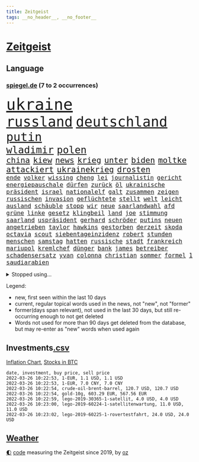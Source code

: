 ```yaml
---
title: Zeitgeist
tags: __no_header__, __no_footer__
---
```


# [Zeitgeist](https://oliz.io/zeitgeist/)

## Language

<h3><a href="https://www.spiegel.de" target="_blank">spiegel.de</a> (7 to 2 occurrences)</h3>
<p style="font-family:monospace">
<span style="font-size:32pt"><a href="news_links.html#ukraine" class="current">ukraine</a></span>
<br>
<span style="font-size:28pt"><a href="news_links.html#russland" class="current">russland</a></span>
<span style="font-size:28pt"><a href="news_links.html#deutschland" class="current">deutschland</a></span>
<br>
<span style="font-size:24pt"><a href="news_links.html#putin" class="current">putin</a></span>
<br>
<span style="font-size:20pt"><a href="news_links.html#wladimir" class="current">wladimir</a></span>
<span style="font-size:20pt"><a href="news_links.html#polen" class="current">polen</a></span>
<br>
<span style="font-size:16pt"><a href="news_links.html#china" class="current">china</a></span>
<span style="font-size:16pt"><a href="news_links.html#kiew" class="current">kiew</a></span>
<span style="font-size:16pt"><a href="news_links.html#news" class="current">news</a></span>
<span style="font-size:16pt"><a href="news_links.html#krieg" class="current">krieg</a></span>
<span style="font-size:16pt"><a href="news_links.html#unter" class="current">unter</a></span>
<span style="font-size:16pt"><a href="news_links.html#biden" class="current">biden</a></span>
<span style="font-size:16pt"><a href="news_links.html#moltke" class="new">moltke</a></span>
<span style="font-size:16pt"><a href="news_links.html#attackiert" class="current">attackiert</a></span>
<span style="font-size:16pt"><a href="news_links.html#ukrainekrieg" class="current">ukrainekrieg</a></span>
<span style="font-size:16pt"><a href="news_links.html#drosten" class="current">drosten</a></span>
<br>
<span style="font-size:12pt"><a href="news_links.html#ende" class="current">ende</a></span>
<span style="font-size:12pt"><a href="news_links.html#volker" class="current">volker</a></span>
<span style="font-size:12pt"><a href="news_links.html#wissing" class="current">wissing</a></span>
<span style="font-size:12pt"><a href="news_links.html#cheng" class="new">cheng</a></span>
<span style="font-size:12pt"><a href="news_links.html#lei" class="current">lei</a></span>
<span style="font-size:12pt"><a href="news_links.html#journalistin" class="current">journalistin</a></span>
<span style="font-size:12pt"><a href="news_links.html#gericht" class="current">gericht</a></span>
<span style="font-size:12pt"><a href="news_links.html#energiepauschale" class="new">energiepauschale</a></span>
<span style="font-size:12pt"><a href="news_links.html#dürfen" class="current">dürfen</a></span>
<span style="font-size:12pt"><a href="news_links.html#zurück" class="current">zurück</a></span>
<span style="font-size:12pt"><a href="news_links.html#öl" class="current">öl</a></span>
<span style="font-size:12pt"><a href="news_links.html#ukrainische" class="current">ukrainische</a></span>
<span style="font-size:12pt"><a href="news_links.html#präsident" class="current">präsident</a></span>
<span style="font-size:12pt"><a href="news_links.html#israel" class="current">israel</a></span>
<span style="font-size:12pt"><a href="news_links.html#nationalelf" class="new">nationalelf</a></span>
<span style="font-size:12pt"><a href="news_links.html#galt" class="current">galt</a></span>
<span style="font-size:12pt"><a href="news_links.html#zusammen" class="current">zusammen</a></span>
<span style="font-size:12pt"><a href="news_links.html#zeigen" class="current">zeigen</a></span>
<span style="font-size:12pt"><a href="news_links.html#russischen" class="current">russischen</a></span>
<span style="font-size:12pt"><a href="news_links.html#invasion" class="current">invasion</a></span>
<span style="font-size:12pt"><a href="news_links.html#geflüchtete" class="current">geflüchtete</a></span>
<span style="font-size:12pt"><a href="news_links.html#stellt" class="current">stellt</a></span>
<span style="font-size:12pt"><a href="news_links.html#welt" class="current">welt</a></span>
<span style="font-size:12pt"><a href="news_links.html#leicht" class="current">leicht</a></span>
<span style="font-size:12pt"><a href="news_links.html#ausland" class="current">ausland</a></span>
<span style="font-size:12pt"><a href="news_links.html#schäuble" class="new">schäuble</a></span>
<span style="font-size:12pt"><a href="news_links.html#stopp" class="current">stopp</a></span>
<span style="font-size:12pt"><a href="news_links.html#wir" class="current">wir</a></span>
<span style="font-size:12pt"><a href="news_links.html#neue" class="current">neue</a></span>
<span style="font-size:12pt"><a href="news_links.html#saarlandwahl" class="new">saarlandwahl</a></span>
<span style="font-size:12pt"><a href="news_links.html#afd" class="current">afd</a></span>
<span style="font-size:12pt"><a href="news_links.html#grüne" class="current">grüne</a></span>
<span style="font-size:12pt"><a href="news_links.html#linke" class="current">linke</a></span>
<span style="font-size:12pt"><a href="news_links.html#gesetz" class="current">gesetz</a></span>
<span style="font-size:12pt"><a href="news_links.html#klingbeil" class="current">klingbeil</a></span>
<span style="font-size:12pt"><a href="news_links.html#land" class="current">land</a></span>
<span style="font-size:12pt"><a href="news_links.html#joe" class="current">joe</a></span>
<span style="font-size:12pt"><a href="news_links.html#stimmung" class="current">stimmung</a></span>
<span style="font-size:12pt"><a href="news_links.html#saarland" class="current">saarland</a></span>
<span style="font-size:12pt"><a href="news_links.html#uspräsident" class="current">uspräsident</a></span>
<span style="font-size:12pt"><a href="news_links.html#gerhard" class="current">gerhard</a></span>
<span style="font-size:12pt"><a href="news_links.html#schröder" class="current">schröder</a></span>
<span style="font-size:12pt"><a href="news_links.html#putins" class="current">putins</a></span>
<span style="font-size:12pt"><a href="news_links.html#neuen" class="current">neuen</a></span>
<span style="font-size:12pt"><a href="news_links.html#angetrieben" class="new">angetrieben</a></span>
<span style="font-size:12pt"><a href="news_links.html#taylor" class="current">taylor</a></span>
<span style="font-size:12pt"><a href="news_links.html#hawkins" class="new">hawkins</a></span>
<span style="font-size:12pt"><a href="news_links.html#gestorben" class="current">gestorben</a></span>
<span style="font-size:12pt"><a href="news_links.html#derzeit" class="current">derzeit</a></span>
<span style="font-size:12pt"><a href="news_links.html#skoda" class="new">skoda</a></span>
<span style="font-size:12pt"><a href="news_links.html#octavia" class="new">octavia</a></span>
<span style="font-size:12pt"><a href="news_links.html#scout" class="current">scout</a></span>
<span style="font-size:12pt"><a href="news_links.html#siebentageinzidenz" class="current">siebentageinzidenz</a></span>
<span style="font-size:12pt"><a href="news_links.html#robert" class="current">robert</a></span>
<span style="font-size:12pt"><a href="news_links.html#stunden" class="current">stunden</a></span>
<span style="font-size:12pt"><a href="news_links.html#menschen" class="current">menschen</a></span>
<span style="font-size:12pt"><a href="news_links.html#samstag" class="current">samstag</a></span>
<span style="font-size:12pt"><a href="news_links.html#hatten" class="current">hatten</a></span>
<span style="font-size:12pt"><a href="news_links.html#russische" class="current">russische</a></span>
<span style="font-size:12pt"><a href="news_links.html#stadt" class="current">stadt</a></span>
<span style="font-size:12pt"><a href="news_links.html#frankreich" class="current">frankreich</a></span>
<span style="font-size:12pt"><a href="news_links.html#mariupol" class="current">mariupol</a></span>
<span style="font-size:12pt"><a href="news_links.html#kremlchef" class="current">kremlchef</a></span>
<span style="font-size:12pt"><a href="news_links.html#dünger" class="current">dünger</a></span>
<span style="font-size:12pt"><a href="news_links.html#bank" class="current">bank</a></span>
<span style="font-size:12pt"><a href="news_links.html#james" class="current">james</a></span>
<span style="font-size:12pt"><a href="news_links.html#betreiber" class="current">betreiber</a></span>
<span style="font-size:12pt"><a href="news_links.html#schadensersatz" class="current">schadensersatz</a></span>
<span style="font-size:12pt"><a href="news_links.html#yvan" class="new">yvan</a></span>
<span style="font-size:12pt"><a href="news_links.html#colonna" class="new">colonna</a></span>
<span style="font-size:12pt"><a href="news_links.html#christian" class="current">christian</a></span>
<span style="font-size:12pt"><a href="news_links.html#sommer" class="current">sommer</a></span>
<span style="font-size:12pt"><a href="news_links.html#formel" class="current">formel</a></span>
<span style="font-size:12pt"><a href="news_links.html#1" class="current">1</a></span>
<span style="font-size:12pt"><a href="news_links.html#saudiarabien" class="current">saudiarabien</a></span>
</p>
<details>
<summary>Stopped using...</summary>
<p class="former" style="font-size:12pt">
führende(521) positionen(521) turnier(521) wechsel(521) selten(520) anerkannt(519) bundesland(519) coronanews(519) erntet(519) hervor(519) infizierte(519) jan(519) manöver(519) vermehrt(519) ausnahmezustand(518) bergen(518) betriebe(518) bewaffnete(518) coronawarnapp(518) de(518) extreme(518) freundin(518) gerechtigkeit(518) is(518) korrigiert(518) rassistisch(518) sparen(518) verbraucherschützer(518) wege(518) wütet(518) 44(517) aufgrund(517) betroffene(517) blickt(517) fischer(517) fortschritt(517) gekürt(517) innenstadt(517) punkte(517) strand(517) strengere(517) verpflichtet(517) warentest(517) weshalb(517) wünscht(517) alternativen(516) angeles(516) anschlag(516) co₂(516) dokumente(516) ermordet(516) frühen(516) gehe(516) schadet(516) schwedische(516) stil(516) superstar(516) arm(515) asiatischen(515) bühne(515) demokraten(515) entwicklungen(515) kündigung(515) netzwerken(515) regionen(515) schlimmer(515) spitzt(515) verzögert(515) wettbewerb(515) äußerst(515) beispielen(514) dauern(514) gründer(514) häufiger(514) irgendwann(514) klimaneutral(514) kolumnist(514) komplizen(514) kraftvoll(514) kriminellen(514) literatur(514) rechtsextremismus(514) reform(514) turin(514) vermeiden(514) blockieren(513) drama(513) figur(513) kurzfristig(513) medizin(513) minderjährige(513) profitiert(513) zwillinge(513) achtelfinale(512) berlins(512) bundesrepublik(512) fand(512) flieht(512) förderung(512) gedenken(512) gleichberechtigung(512) innenministerium(512) jobs(512) jörg(512) paare(512) passagiere(512) premiere(512) rassistische(512) reduziert(512) star(512) 150(511) 6(511) angemessen(511) digitaler(511) durchsetzen(511) gutachten(511) hebt(511) jedenfalls(511) karriereberaterin(511) san(511) spdpolitikerin(511) sturz(511) teilnehmer(511) umsatz(511) untersuchen(511) update(511) verlief(511) verschärfung(511) wiederwahl(511) arbeitnehmer(510) arzt(510) beleidigt(510) bitcoin(510) einführen(510) eugh(510) illegale(510) maximal(510) persönlich(510) ulm(510) verlegt(510) wahlen(510) weise(510) übt(510) augsburg(509) entwurf(509) kurve(509) lkwfahrer(509) mieter(509) mutmaßlicher(509) notruf(509) on(509) post(509) schritte(509) verdiente(509) vertrauen(509) wirtschaftsministerium(509) ärzten(509) dachte(508) klingt(508) käufer(508) leiten(508) mengen(508) menschenleben(508) neustart(508) schwanger(508) wochenlang(508) aufsehen(507) brauchte(507) geräte(507) illegal(507) nerven(507) vertreter(507) überwunden(507) bestehen(506) lob(506) opfern(506) rassistischen(506) rechtlich(506) schuss(506) schwindet(506) sensation(506) ungarns(506) weitergegeben(506) yorker(506) atem(505) ausreichend(505) beginnen(505) digitalen(505) internen(505) irren(505) kleines(505) langfristig(505) spanischen(505) spott(505) starken(505) abschaffen(504) anlagen(504) anwälte(504) debatten(504) djokovic(504) entscheidenden(504) erlitt(504) inszeniert(504) pünktlich(504) verstärken(504) weite(504) werbung(504) übernahme(504) debakel(503) durften(503) gefährlicher(503) hände(503) modell(503) party(503) vorgaben(503) beschert(502) emissionen(502) metropolen(502) punkten(502) scharfe(502) trieb(502) bolsonaro(501) erlebte(501) ermittlern(501) extremen(501) geprüft(501) jair(501) karin(501) schöne(501) sexuell(501) spektakulären(501) töten(501) dennis(500) dominanz(500) spektakuläre(500) sportlerinnen(500) auskunft(499) bushido(499) ständig(499) tragödie(499) womit(499) zugelassenen(499) betont(498) biontech(498) euparlament(498) stärksten(498) verbessert(498) alice(497) fliegt(497) gemeinsames(497) gestritten(497) kinos(497) meinen(497) toter(497) begriff(496) unzählige(496) strenger(495) bäume(494) geimpft(494) marco(494) seltsame(494) vorgegangen(494) fehlten(492) landete(492) matthew(492) pkw(492) zusammenstoß(492) erinnerung(491) gästen(491) nachts(491) schulschließungen(491) wusste(491) entspannung(490) leider(490) verwickelt(490) züge(490) 76(489) engpässe(489) entscheidet(489) aussehen(488) kontaktbeschränkungen(488) ostsee(488) popstar(488) stimmten(488) 19jähriger(487) papier(487) steffen(487) kracht(486) schießen(486) verheerend(486) angezeigt(485) digital(485) griechischen(485) justin(485) ministerien(484) rang(484) stürzen(484) gesetzliche(483) insolvenz(483) lachen(483) mindestlohn(483) schwung(483) fortsetzung(481) reus(481) schaut(480) schützt(480) vermisste(480) enthüllungen(478) intensivstation(478) uhaft(478) vermissten(478) einblick(477) bewegt(476) pilot(476) andrew(475) festhalten(475) maschine(475) doping(474) katharina(473) schritten(472) schätzen(472) smartphones(471) verschafft(471) überfordert(471) björn(470) einleiten(470) sophie(469) verpflichten(469) flug(467) dorf(466) sogenannten(466) wasserstoff(465) voraussichtlich(464) annäherung(463) johannes(462) voraussetzung(462) armen(460) eautos(460) geimpfte(460) nationalsozialismus(459) spacex(455) versicherer(455) gewusst(454) lockern(454) vereins(454) coronafolgen(452) tolle(452) möglichkeit(451) zusätzliche(451) gala(450) rätseln(448) ausweg(446) coronaimpfung(445) politischer(444) behindert(442) schiffe(442) solches(439) biontech/pfizer(438) geheime(438) befunden(437) flogen(437) kilo(437) badenwürttembergischen(436) coronawochenüberblick(434) kz(432) dosis(419) spritze(417) sehe(409) glasgow(408) technische(407) öffnet(406) wucht(402) bekannter(394) verschickt(393) neonazis(392) passagier(387) börsengang(385) faust(381) 53jähriger(378) fahrbahn(377) demnächst(376) haiti(376) kryptowährungen(376) großstädten(372) finanziellen(371) j(369) notstand(366) missbrauchsvorwürfen(361) happy(355) kündigungen(351) angefeindet(350) reue(350) strecken(349) erschoss(347) pressefreiheit(346) ermittlungsverfahren(341) unis(331) kanadischen(322) interessen(321) aufreger(319) klimaaktivisten(315) linda(314) brian(312) niemandem(310) geschleudert(309) wissenschaftliche(308) wütenden(308) reichtum(304) außenseiter(302) 2045(298) zurückzukehren(292) chips(288) 1990(285) laster(285) eingeladen(281) verursachen(280) lebend(278) gefilmt(276) gefälscht(276) impfquote(275) akzeptieren(273) zusammenarbeiten(268) unschuldig(266) ausgestellt(263) lokal(260) brannte(254) naht(254) kündigten(251) antisemitisch(250) irre(250) verwandten(250) schlimmeres(249) zusammengestoßen(249) britney(244) spears(244) bundesanwaltschaft(242) kämpften(242) millionenentschädigung(242) bundesverkehrsminister(240) lebensgefahr(240) seenot(239) floh(237) geldwäsche(237) rechtens(233) umweltverbände(232) c(231) kürzen(229) verunsichert(229) attackierte(228) hanau(228) global(227) selbstkritisch(227) fühlte(224) hamburgs(224) kreißsaal(224) 31jährige(222) gesund(221) mittels(221) nähert(221) brasilianischen(220) zähne(220) bundesbank(217) 210(216) ioc(216) missbrauchsvorwürfe(215) superstars(215) topmanager(214) beliebte(213) 120(212) nachhaltiger(212) revier(211) kameras(209) nazizeit(209) zutritt(208) chinesen(207) dämpfen(207) genügend(207) abzugeben(206) gesammelt(206) marsalek(206) erkenntnissen(205) abwesenheit(204) berühmteste(204) nachträglich(204) rätselhafte(204) carrie(203) fahrerinnen(203) herauskommen(203) 1992(202) boosterimpfung(202) coronaleugnern(201) gültig(201) regnet(201) privilegien(200) angelegte(199) funktionen(199) köpfen(199) 15jährigen(198) lebenden(197) betreffen(196) achtjährige(195) befürchtete(195) ertranken(195) drehte(193) stone(193) tabellenführer(190) rast(189) wahrscheinlicher(189) begegnung(187) craig(187) spaziergang(187) gewohnt(185) social(184) ließe(183) autokonzerne(182) samsungs(182) orlando(181) vertritt(181) neuesten(180) ausgeschöpft(177) francisco(177) gehälter(177) kneipen(176) somalia(176) abba(174) abnehmen(174) coronainfektionszahlen(173) gesetzentwurf(173) volkspartei(172) benachbarten(169) staatsanwältin(167) virginia(167) immobilie(166) fehlender(165) tatenlos(165) 06(164) abgaben(164) bitcoins(164) coronaleugner(163) dealer(163) historisches(163) schnelles(163) einzuschätzen(161) dschihadisten(160) grafiken(160) großbank(160) pflichten(160) trage(160) militärübung(159) sorgerecht(159) coronaprotest(158) ernsthafte(158) giuffre(158) impfnachweise(158) kremlsprecher(158) wohnungsnot(158) aufmarsch(156) finanzhilfen(155) australiens(154) deaktiviert(154) erneuerung(154) demo(153) emotionen(153) euparlamentarier(153) abkommen(152) aussichten(152) mutmaßliches(152) vornehmen(152) ganzer(151) genügen(151) leiterin(151) weltraum(150) 15000(149) heinrich(149) lithium(149) störungen(149) fdppolitiker(148) franz(147) 1975(146) briefe(146) skispringen(146) rwe(145) schulunterricht(145) siebenmal(145) klägerin(144) mützenich(144) twitteraccount(144) erneuerbaren(143) spiegelrecherchen(143) wichtiges(142) bedrohte(141) leise(141) bernard(140) bizarren(140) brennenden(140) rekonstruiert(140) schmuggel(140) unschuld(140) erzeugerpreise(139) organisieren(139) klimafreundlicher(138) komplette(138) kälte(138) parlamentarier(138) stade(138) gasversorgung(137) grauen(137) verheerendes(136) 41(135) richtete(135) verprügelt(135) warburg(135) 2700(134) co2preis(134) saal(134) topligen(134) doppel(133) einsturz(133) beantwortet(132) blutproben(132) irische(132) vergibt(132) radioaktiv(131) sauer(131) schürfen(131) sprecherin(130) 66(129) obersten(129) prien(129) hiv(128) langjähriger(127) absprachen(126) bayernprofi(126) damaligen(126) feiertag(126) verbraucherinnen(126) vorwand(126) bremens(125) spdfraktionschef(125) suisse(125) bescherte(124) credit(124) vorzugehen(124) bestehe(123) tagung(123) kräftigen(122) roth(122) betrüger(121) bundestagspräsidentin(121) klimaneutralität(121) preisverleihung(121) aaron(120) cheftrainer(120) drogenhandel(120) norderstedt(120) wasseroberfläche(120) alpin(119) bas(119) bärbel(119) objekt(119) ski(119) versenkt(119) befördert(118) eindringlichen(118) fotografin(118) härten(118) veröffentlichten(118) eintraf(117) fegte(117) kaeser(117) motivierter(117) isrückkehrerin(116) thorsten(116) hinterließ(115) kommentierte(114) seibert(114) beseitigt(113) fasziniert(113) geringen(113) getrennte(113) zweifache(113) houston(112) irgendwas(112) schrittweise(112) eegumlage(111) stürzten(111) wählte(111) berlinale(110) paraguay(110) porträt(110) interaktive(109) formuliert(107) sammlung(107) sportlichen(107) unbegründet(107) amanda(106) rauswerfen(106) coaching(105) dutzenden(105) viermal(105) überlebender(105) laura(103) musikfestival(103) regierungen(103) strompreis(103) marburger(102) buhlen(101) extremer(101) kollisionskurs(101) a380(100) billig(100) quarterback(100) stephen(100) teslaaktien(100) auszuhalten(99) stellvertretenden(99) zukünftigen(99) impfzertifikate(98) satellitenbild(98) strafstoß(98) versicherung(98) geschmack(97) ungültig(97) verglich(97) warnten(97) zustande(97) modellierer(96) playoffs(96) besatzungsmitglieder(95) miss(95) schwersten(95) stellvertreterin(95) tranken(95) verwüstung(95) beratung(94) kurzarbeitergeld(94) söldnern(94) dosen(92) götter(92) menschlich(92) meteorologen(92) podest(92) sagten(92) überlastet(92) bauernbewegung(91) eiskanal(91) heran(91) rauschgift(91) skifahrer(91) videochat(91) 143(90) coronaproteste(90) käme(90) schulbus(90) selbstverteidigung(90) angekündigte(89) ebbt(89) coronarunde(88) fehlgeburt(88) gesundheitspersonal(88) kombinierer(88) monteure(88) schwächer(88) skrupellosen(88) befragten(87) chefredaktion(87) erschütternd(87) falsches(87) familienministerin(87) fdpverkehrsminister(87) ghislaine(87) lasse(87) maxwell(87) mogadischu(87) olympiaausrichter(87) singe(87) 116(86) brennt(86) gleiche(86) ministerinnen(86) organisatoren(86) sporadisch(86) festivals(85) gestaltet(85) staunen(85) abouchaker(84) arafat(84) bönisch(84) coronaimpfaktion(84) dmytro(84) dsvteam(84) faber(84) story(84) zugelassene(84) /(83) diplomatisch(83) kachelmann(83) mittendrin(83) mutationen(83) pflegerinnen(83) privatpersonen(83) ruhrgebiet(83) spurensuche(83) vorsorglich(83) neugier(82) schläge(82) tabellenkeller(82) wecken(82) 87(81) beratungsfirma(81) demütigung(81) elbe(81) höhepunkt(81) nordische(81) vertrauensverlust(81) 51(80) cumexaffäre(80) genießen(80) gottesdienst(80) kleinanzeigen(80) langläuferinnen(80) papa(80) stausee(80) tschentscher(80) aufräumen(79) dopings(79) ebay(79) idbuzz(79) verbrennen(79) verstörende(79) automatische(78) buchs(78) buschmann(78) coronaverstöße(78) francesco(78) geiger(78) greuther(78) meyer(78) superlative(78) vinzenz(78) zeitnah(78) zuständig(78) abstrichen(77) chipkrise(77) geraden(77) kräftige(77) lieferung(77) sambia(77) totschlags(77) umsatzrückgängen(77) affären(76) aufsehenerregenden(76) bewundert(76) coronabeschlüsse(76) elle(76) parallelwelt(76) 330(75) ariane(75) bellevue(75) bundestagsabgeordneten(75) erleidet(75) gastgewerbe(75) herstellen(75) turniere(75) wettert(75) ahnden(74) finnlands(74) kronprinzessin(74) paradox(74) polizeikräfte(74) schickte(74) amtssitz(73) bronze(73) grau(73) humphries(73) kaillie(73) lochner(73) machtdemonstration(73) erzwingen(72) exklusiv(72) kapiteln(72) landwirtschaftsminister(72) verstreichen(72) mammutaufgabe(71) niedrigeres(71) obdachlos(71) zutage(71) diplomatie(70) dopingprobe(70) gewährt(70) marschierte(70) reifen(70) skispringer(70) veröffentlichen(70) viererbob(70) 750000(69) agrarminister(69) boy(69) chinesisches(69) curry(69) deeskalation(69) fehlerfrei(69) hinweggefegt(69) inspiriert(69) preissteigerungen(69) solar(69) verfehlungen(69) übergangszeit(69) geste(68) getreten(68) pechstein(68) beamter(67) lord(67) said(67) singles(67) abteilung(66) adolf(66) esasonde(66) nominierungen(66) ricarda(66) ullmann(66) vermächtnis(66) autozulieferer(65) erfand(65) fensterscheiben(65) kinderzimmer(65) schatz(65) traurige(65) beschwört(64) ingrid(64) landstriche(64) senegal(64) bowl(63) coronatestpflicht(63) gewaltigen(63) großzügige(63) impossible(63) innenausschuss(63) karpfen(63) sendungen(63) tvreporter(63) absurden(62) coronaschutzmaßnahmen(62) eigenverantwortung(62) nixon(62) punjab(62) rogers(62) singh(62) äh(62) exsoldat(61) gesunden(61) neuwagen(61) partygate(61) rheinlandpfälzische(61) wimbledon(61) auszugeben(60) ergreifen(60) hilfsgelder(60) mikaela(60) obdachlosigkeit(60) preiserhöhung(60) shiffrin(60) traumjob(60) mathematiker(59) prozesses(59) psychologin(59) aktionismus(58) fähre(58) resetknopf(58) 70jährige(57) abgeholt(57) einbrecher(57) eisenbichler(57) hidschab(57) osnabrück(57) artikel(56) beach(56) beschweren(56) erwachsener(56) schauspielerinnen(56) versöhnt(56) zivilgesellschaft(56) academy(55) dwd(55) gorman(55) jubiläum(55) pizza(55) startklar(55) gary(54) nowitzki(54) usfirmen(54) dreyer(53) drohung(53) gewandelt(53) untergang(53) absolut(52) angreifen(52) arbeitnehmerinnen(52) burghardt(52) christen(52) fröhlich(52) jamanka(52) lebenshaltungskosten(52) mariama(52) privathaus(52) scheibe(52) streifenwagen(52) 25000(51) anstehende(51) erworben(51) geburten(51) impfpflichtdebatte(51) ineinander(51) kratzen(51) kullern(51) salat(51) strafanzeige(51) verabreden(51) überwachung(51) gespendet(50) grundstücks(50) gülle(50) massenstartrennen(50) nirvana(50) podcasts(50) ausblick(49) eughurteil(49) feuerwerkskörper(49) fülle(49) geistig(49) gesundheitsbehörde(49) mindestlohns(49) säuglinge(49) 50jährige(48) pflegebonus(48) riet(48) zerbricht(48) kümmert(47) peilt(47) rückschläge(47) abzunehmen(46) beschlüssen(46) fischen(46) gesünder(46) janeiro(46) verfassungswidrige(46) vielfalt(46) ausgewiesen(45) bobsport(45) dänemarks(45) europaabgeordneter(45) hennig(45) nachwirkt(45) sand(45) stammte(45) truth(45) verkürzung(45) crewmitglieder(44) einheimische(44) errungen(44) erwerben(44) rodeln(44) satellitendaten(44) täuschung(44) aufstehen(43) auszustrahlen(43) methan(43) millionenstrafen(43) postboten(43) idiot(42) reparatur(42) überschwemmt(42) ausgebrannte(41) auswirken(41) dominant(41) fitness(41) prüfungen(41) vorgeschlagenen(41) begeisterte(40) brisante(40) getroffenen(40) nachbarlandes(40) protestierende(40) späten(40) streik(40) 1350(39) aschermittwoch(39) bestand(39) memoiren(39) rollstuhl(39) rätselt(39) datenschutz(38) ploß(38) schwärmt(38) bräuchten(37) lynn(37) partygateskandal(37) dsvathleten(36) hof(36) moderieren(36) mv(36) separatistengebiete(36) strände(36) verwendung(36) altkanzlerin(35) erftstadt(35) impfnachweis(35) nervt(35) operation(35) rüstungsexportstopp(35) teufels(35) geglaubter(34) gesetzlich(34) regierungsberater(34) wangerooge(34) anspruchsvoll(33) auswahlverfahren(33) datum(33) geldquellen(33) hierarchie(33) schwerwiegenden(33) verbessern(33) bobfahrer(32) diebstahl(32) einsturzgefährdet(32) entgeht(32) erwachsenenalter(32) fett(32) lockdownpartys(32) tennisweltranglistenerste(32) trabert(32) trick(32) achtjähriger(31) fremd(31) joschka(31) klingen(31) macher(31) münchenfreising(31) plane(31) verschont(31) frankfurts(30) großauftrag(30) konsequent(30) krüger(30) m(30) neckar(30) 61jähriger(29) einlegen(29) exaußenminister(29) hofmeister(29) kühler(29) motivierte(29) neuseelands(29) ramona(29) snowboarderin(29) spezialkräfte(29) untervariante(29) 23jährige(28) 93(28) anstalt(28) hübsch(28) kondome(28) leitindex(28) lobende(28) sofortige(28) wahlmanipulation(28) adern(27) erzdiözese(27) oberbürgermeisters(27) schlammlawine(27) umland(27) azoren(26) erzeugt(26) essener(26) heutzutage(26) hirnschäden(26) jubelt(26) kopfbälle(26) krebitz(26) nasen(26) nicolette(26) silbermedaille(26) übergewichtig(26) aufteilen(25) botschafterin(25) heimischen(25) honduras(25) itexperte(25) kirchenaustritte(25) lupe(25) minusgrade(25) murray(25) pfarrer(25) schnitten(25) vagen(25) wüten(25) ausgebrannt(24) bergung(24) eishockeyteam(24) knappe(24) runter(24) zurückkommen(24) abgedeckt(23) ai(23) aufstand(23) echtheit(23) niederlegen(23) unheimlich(23) arenen(22) bengals(22) cincinnati(22) einlenken(22) interessieren(22) kansas(22) orkan(22) orkanböen(22) schwinden(22) secrets(22) sturmböen(22) sturmtief(22) stürmisch(22) unangenehm(22) wassersportler(22) asiatische(21) böen(21) drahtzieher(21) ilnur(21) manipulieren(21) nazivergleich(21) orkanartige(21) sicherheitskonferenz(21) strafrechtlich(21) stürmischem(21) trägerrakete(21) versagte(21) begründete(20) betreibt(20) eh(20) gesichtserkennung(20) ischinger(20) krankenhausgesellschaft(20) moore(20) sturmflut(20) umgestürzte(20) umstürzende(20) verpuffen(20) end(19) künast(19) limbourg(19) marineschiff(19) mumbai(19) renate(19) skeleton(19) stufenweise(19) ukrainerusslandkonflikt(19) wintersturm(19) flores(18) hessenthaler(18) meuthen(18) witt(18) wuppertaler(18) altenheimen(17) durchbrachen(17) ernannten(17) gedemütigt(17) ottawa(17) parteipolitische(17) ruht(17) trudeau(17) attestiert(16) fahnenträger(16) iocchef(16) liveblog(16) marketing(16) stromanbieter(16) truppenabzug(16) bescheuert(15) exsiemenschef(15) hinderlich(15) just(15) kamila(15) kylian(15) like(15) rauchen(15) that(15) antiterroreinsatz(14) bdi(14) cnnpräsident(14) fieber(14) hotelzimmer(14) immunisieren(14) spätem(14) straßengraben(14) verlage(14) vollständigen(14) wettbewerbe(14) anzahl(13) dr(13) frenzel(13) lizenz(13) nolte(13) schülern(13) öffnungsschritte(13) blumenkohl(12) immobilienpreise(12) raten(12) spezialisierte(12) biathlonstaffel(11) bill(11) erdrutsch(11) ereignissen(11) kriminalfall(11) landrat(11) verstoße(11) walijewa(11)
</p>
</details>
<p>Legend:

* <span class="new">new</span>, first seen within the last 10 days
* <span class="current">current</span>, regular topical words used in the news, not "new", not "former"
* <span class="former">former(days span relevant)</span>, not used in the last 30 days, but still re-occurring enough to not get deleted
* Words not used for more than 90 days get deleted from the database, but may re-enter as "new" words when used again

</p>

## Investments[.csv](investments.csv)

[Inflation Chart](https://inflationchart.com),
[Stocks in BTC](https://stonksinbtc.xyz/)

```
date, investment, buy price, sell price
2022-03-26 10:22:53, 1-EUR, 1.1 USD, 1.1 USD
2022-03-26 10:22:53, 1-EUR, 7.0 CNY, 7.0 CNY
2022-03-26 10:22:54, crude-oil-brent-barrel, 120.7 USD, 120.7 USD
2022-03-26 10:22:54, gold-10g, 603.29 EUR, 567.56 EUR
2022-03-26 10:22:59, lego-2019-30365-1-satellit, 4.0 USD, 4.0 USD
2022-03-26 10:23:00, lego-2019-60224-1-satellitenwartung, 11.0 USD, 11.0 USD
2022-03-26 10:23:02, lego-2019-60225-1-rovertestfahrt, 24.0 USD, 24.0 USD
```

## [Weather](weather.html)

<footer>
<a href="javascript:toggleTheme()" class="nav">🌓</a>
<a href="https://github.com/ooz/zeitgeist">code</a> measuring the Zeitgeist since 2019, by <a href="https://oliz.io">oz</a>
</footer>
